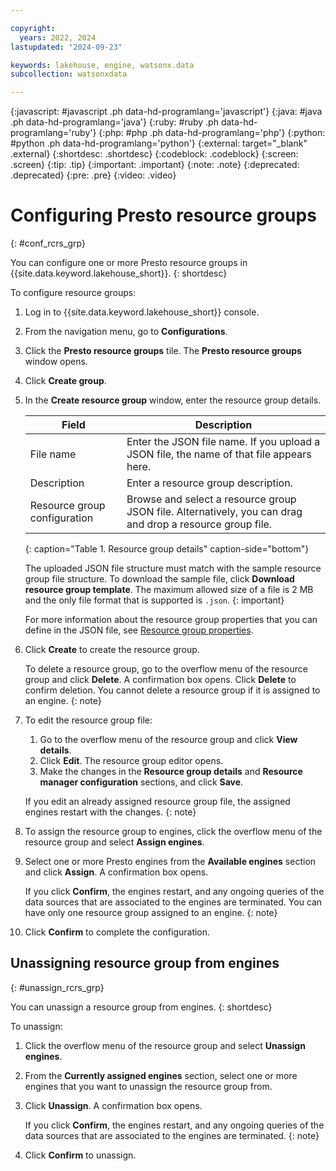 ```yaml
---

copyright:
  years: 2022, 2024
lastupdated: "2024-09-23"

keywords: lakehouse, engine, watsonx.data
subcollection: watsonxdata

---
```


{:javascript: #javascript .ph data-hd-programlang='javascript'}
{:java: #java .ph data-hd-programlang='java'}
{:ruby: #ruby .ph data-hd-programlang='ruby'}
{:php: #php .ph data-hd-programlang='php'}
{:python: #python .ph data-hd-programlang='python'}
{:external: target="_blank" .external}
{:shortdesc: .shortdesc}
{:codeblock: .codeblock}
{:screen: .screen}
{:tip: .tip}
{:important: .important}
{:note: .note}
{:deprecated: .deprecated}
{:pre: .pre}
{:video: .video}

# Configuring Presto resource groups
{: #conf_rcrs_grp}

You can configure one or more Presto resource groups in {{site.data.keyword.lakehouse_short}}.
{: shortdesc}

To configure resource groups:

1. Log in to {{site.data.keyword.lakehouse_short}} console.
1. From the navigation menu, go to **Configurations**.
1. Click the **Presto resource groups** tile.
   The **Presto resource groups** window opens.
1. Click **Create group**.
1. In the **Create resource group** window, enter the resource group details.

   | Field | Description |
   | --- | --- |
   | File name | Enter the JSON file name. If you upload a JSON file, the name of that file appears here. |
   | Description | Enter a resource group description. |
   | Resource group configuration | Browse and select a resource group JSON file. Alternatively, you can drag and drop a resource group file. |
   {: caption="Table 1. Resource group details" caption-side="bottom"}

   The uploaded JSON file structure must match with the sample resource group file structure. To download the sample file, click **Download resource group template**. The maximum allowed size of a file is 2 MB and the only file format that is supported is `.json`.
   {: important}

   For more information about the resource group properties that you can define in the JSON file, see [Resource group properties](watsonxdata?topic=watsonxdata-resource_grp_pptys).

1. Click **Create** to create the resource group.

   To delete a resource group, go to the overflow menu of the resource group and click **Delete**. A confirmation box opens. Click **Delete** to confirm deletion. You cannot delete a resource group if it is assigned to an engine.
   {: note}

1. To edit the resource group file:
     1. Go to the overflow menu of the resource group and click **View details**.
     1. Click **Edit**. The resource group editor opens.
     1. Make the changes in the **Resource group details** and  **Resource manager configuration** sections, and click **Save**.

   If you edit an already assigned resource group file, the assigned engines restart with the changes.
   {: note}

1. To assign the resource group to engines, click the overflow menu of the resource group and select **Assign engines**.
1. Select one or more Presto engines from the **Available engines** section and click **Assign**.
   A confirmation box opens.

   If you click **Confirm**, the engines restart, and any ongoing queries of the data sources that are associated to the engines are terminated. You can have only one resource group assigned to an engine.
   {: note}

1. Click **Confirm** to complete the configuration.

## Unassigning resource group from engines
{: #unassign_rcrs_grp}

You can unassign a resource group from engines.
{: shortdesc}

To unassign:

1. Click the overflow menu of the resource group and select **Unassign engines**.
1. From the **Currently assigned engines** section, select one or more engines that you want to unassign the resource group from.
1. Click **Unassign**. A confirmation box opens.

    If you click **Confirm**, the engines restart, and any ongoing queries of the data sources that are associated to the engines are terminated.
    {: note}

1. Click **Confirm** to unassign.
